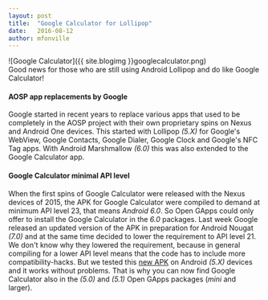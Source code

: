 ```yaml
---
layout: post
title:  "Google Calculator for Lollipop"
date:   2016-08-12
author: mfonville
---
```

<div markdown='1'>
![Google Calculator]({{ site.blogimg }}googlecalculator.png)
</div>
Good news for those who are still using Android Lollipop and do like Google Calculator!

#### AOSP app replacements by Google
Google started in recent years to replace various apps that used to be completely in the AOSP project with their own proprietary spins on Nexus and Android One devices.
This started with Lollipop *(5.X)* for Google's WebView, Google Contacts, Google Dialer, Google Clock and Google's NFC Tag apps.
With Android Marshmallow *(6.0)* this was also extended to the Google Calculator app.

#### Google Calculator minimal API level
When the first spins of Google Calculator were released with the Nexus devices of 2015, the APK for Google Calculator were compiled to demand at minimum API level 23, that means *Android 6.0*.
So Open GApps could only offer to install the Google Calculator in the *6.0* packages.
Last week Google released an updated version of the APK in preparation for Android Nougat *(7.0)* and at the same time decided to lower the requirement to API level 21.
We don't know why they lowered the requirement, because in general compiling for a lower API level means that the code has to include more compatibility-hacks.
But we tested this [new APK](https://github.com/opengapps/all/tree/master/app/com.google.android.calculator/21/nodpi) on Android *(5.X)* devices and it works without problems. That is why you can now find Google Calculator also in the *(5.0)* and *(5.1)* Open GApps packages (*mini* and larger).
